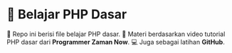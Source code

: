 # 🚀 Belajar PHP Dasar

📂 Repo ini berisi file belajar PHP dasar.
📘 Materi berdasarkan video tutorial PHP dasar dari **Programmer Zaman Now**.
💻 Juga sebagai latihan **GitHub**.